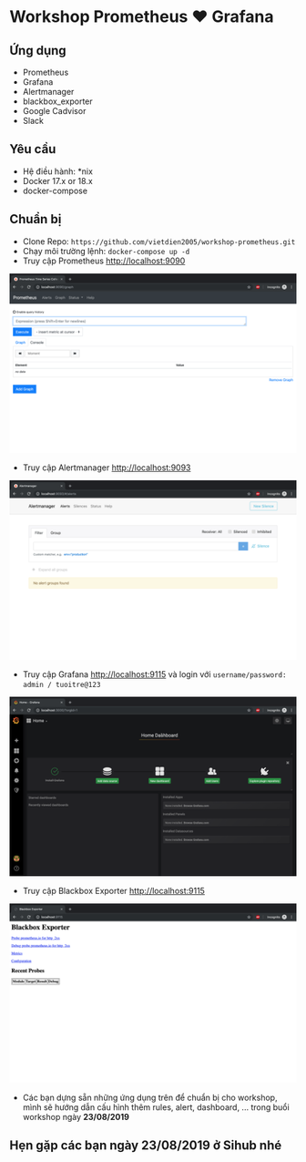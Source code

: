 # Workshop Prometheus ♥️ Grafana

## Ứng dụng

- Prometheus
- Grafana
- Alertmanager
- blackbox_exporter
- Google Cadvisor
- Slack

## Yêu cầu

- Hệ điều hành: *nix
- Docker 17.x or 18.x
- docker-compose

## Chuẩn bị

- Clone Repo: `https://github.com/vietdien2005/workshop-prometheus.git`
- Chạy môi trường lệnh: `docker-compose up -d`
- Truy cập Prometheus [http://localhost:9090](http://localhost:9090)

![prometheus](./images/prometheus.png)

- Truy cập Alertmanager [http://localhost:9093](http://localhost:9093)

![alertmanager](./images/alertmanager.png)

- Truy cập Grafana [http://localhost:9115](http://localhost:9115) và login với `username/password: admin / tuoitre@123`

![grafana](./images/grafana.png)

- Truy cập Blackbox Exporter [http://localhost:9115](http://localhost:9115)

![blackbox](./images/blackbox.png)

- Các bạn dựng sẵn những ứng dụng trên để chuẩn bị cho workshop, mình sẽ hướng dẫn cấu hình thêm rules, alert, dashboard, ... trong buổi workshop ngày **23/08/2019**

## Hẹn gặp các bạn ngày 23/08/2019 ở Sihub nhé
